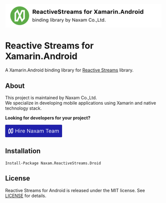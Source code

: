 <img src="./art/repo_header.png" alt="Reactive Streams for Xamarin.Android" width="728" />

# Reactive Streams for Xamarin.Android

A Xamarin.Android binding library for [Reactive Streams](http://www.reactive-streams.org/) library.

## About
This project is maintained by Naxam Co.,Ltd.<br>
We specialize in developing mobile applications using Xamarin and native technology stack.<br>

**Looking for developers for your project?**<br>

<a href="mailto:tuyen@naxam.net"> 
<img src="https://github.com/NAXAM/naxam.github.io/blob/master/assets/img/hire_button.png?raw=true" height="40"></a> <br>

## Installation

    Install-Package Naxam.ReactiveStreams.Droid

## License

Reactive Streams for Android is released under the MIT license.
See [LICENSE](./LICENSE) for details.
